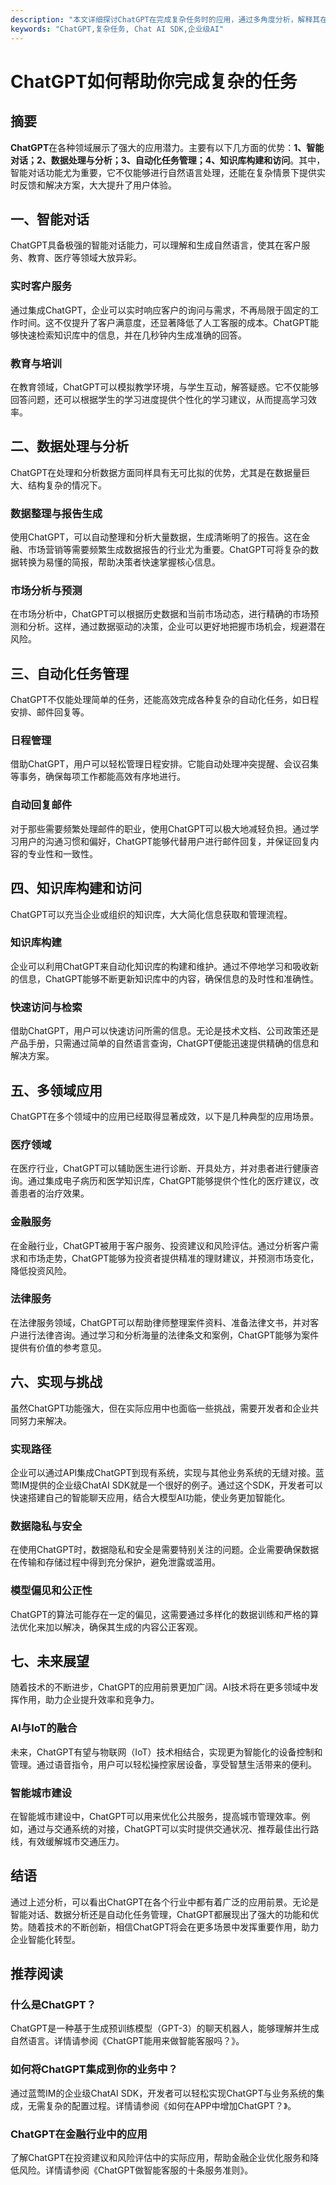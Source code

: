 ```yaml
---
description: "本文详细探讨ChatGPT在完成复杂任务时的应用，通过多角度分析，解释其在各行业中的实用性和操作方法。"
keywords: "ChatGPT,复杂任务, Chat AI SDK,企业级AI"
---
```

# ChatGPT如何帮助你完成复杂的任务

## 摘要

**ChatGPT**在各种领域展示了强大的应用潜力。主要有以下几方面的优势：**1、智能对话；2、数据处理与分析；3、自动化任务管理；4、知识库构建和访问**。其中，智能对话功能尤为重要，它不仅能够进行自然语言处理，还能在复杂情景下提供实时反馈和解决方案，大大提升了用户体验。

## 一、智能对话

ChatGPT具备极强的智能对话能力，可以理解和生成自然语言，使其在客户服务、教育、医疗等领域大放异彩。

### 实时客户服务

通过集成ChatGPT，企业可以实时响应客户的询问与需求，不再局限于固定的工作时间。这不仅提升了客户满意度，还显著降低了人工客服的成本。ChatGPT能够快速检索知识库中的信息，并在几秒钟内生成准确的回答。

### 教育与培训

在教育领域，ChatGPT可以模拟教学环境，与学生互动，解答疑惑。它不仅能够回答问题，还可以根据学生的学习进度提供个性化的学习建议，从而提高学习效率。

## 二、数据处理与分析

ChatGPT在处理和分析数据方面同样具有无可比拟的优势，尤其是在数据量巨大、结构复杂的情况下。

### 数据整理与报告生成

使用ChatGPT，可以自动整理和分析大量数据，生成清晰明了的报告。这在金融、市场营销等需要频繁生成数据报告的行业尤为重要。ChatGPT可将复杂的数据转换为易懂的简报，帮助决策者快速掌握核心信息。

### 市场分析与预测

在市场分析中，ChatGPT可以根据历史数据和当前市场动态，进行精确的市场预测和分析。这样，通过数据驱动的决策，企业可以更好地把握市场机会，规避潜在风险。

## 三、自动化任务管理

ChatGPT不仅能处理简单的任务，还能高效完成各种复杂的自动化任务，如日程安排、邮件回复等。

### 日程管理

借助ChatGPT，用户可以轻松管理日程安排。它能自动处理冲突提醒、会议召集等事务，确保每项工作都能高效有序地进行。

### 自动回复邮件

对于那些需要频繁处理邮件的职业，使用ChatGPT可以极大地减轻负担。通过学习用户的沟通习惯和偏好，ChatGPT能够代替用户进行邮件回复，并保证回复内容的专业性和一致性。

## 四、知识库构建和访问

ChatGPT可以充当企业或组织的知识库，大大简化信息获取和管理流程。

### 知识库构建

企业可以利用ChatGPT来自动化知识库的构建和维护。通过不停地学习和吸收新的信息，ChatGPT能够不断更新知识库中的内容，确保信息的及时性和准确性。

### 快速访问与检索

借助ChatGPT，用户可以快速访问所需的信息。无论是技术文档、公司政策还是产品手册，只需通过简单的自然语言查询，ChatGPT便能迅速提供精确的信息和解决方案。

## 五、多领域应用

ChatGPT在多个领域中的应用已经取得显著成效，以下是几种典型的应用场景。

### 医疗领域

在医疗行业，ChatGPT可以辅助医生进行诊断、开具处方，并对患者进行健康咨询。通过集成电子病历和医学知识库，ChatGPT能够提供个性化的医疗建议，改善患者的治疗效果。

### 金融服务

在金融行业，ChatGPT被用于客户服务、投资建议和风险评估。通过分析客户需求和市场走势，ChatGPT能够为投资者提供精准的理财建议，并预测市场变化，降低投资风险。

### 法律服务

在法律服务领域，ChatGPT可以帮助律师整理案件资料、准备法律文书，并对客户进行法律咨询。通过学习和分析海量的法律条文和案例，ChatGPT能够为案件提供有价值的参考意见。

## 六、实现与挑战

虽然ChatGPT功能强大，但在实际应用中也面临一些挑战，需要开发者和企业共同努力来解决。

### 实现路径

企业可以通过API集成ChatGPT到现有系统，实现与其他业务系统的无缝对接。蓝莺IM提供的企业级ChatAI SDK就是一个很好的例子。通过这个SDK，开发者可以快速搭建自己的智能聊天应用，结合大模型AI功能，使业务更加智能化。

### 数据隐私与安全

在使用ChatGPT时，数据隐私和安全是需要特别关注的问题。企业需要确保数据在传输和存储过程中得到充分保护，避免泄露或滥用。

### 模型偏见和公正性

ChatGPT的算法可能存在一定的偏见，这需要通过多样化的数据训练和严格的算法优化来加以解决，确保其生成的内容公正客观。

## 七、未来展望

随着技术的不断进步，ChatGPT的应用前景更加广阔。AI技术将在更多领域中发挥作用，助力企业提升效率和竞争力。

### AI与IoT的融合

未来，ChatGPT有望与物联网（IoT）技术相结合，实现更为智能化的设备控制和管理。通过语音指令，用户可以轻松操控家居设备，享受智慧生活带来的便利。

### 智能城市建设

在智能城市建设中，ChatGPT可以用来优化公共服务，提高城市管理效率。例如，通过与交通系统的对接，ChatGPT可以实时提供交通状况、推荐最佳出行路线，有效缓解城市交通压力。

## 结语

通过上述分析，可以看出ChatGPT在各个行业中都有着广泛的应用前景。无论是智能对话、数据分析还是自动化任务管理，ChatGPT都展现出了强大的功能和优势。随着技术的不断创新，相信ChatGPT将会在更多场景中发挥重要作用，助力企业智能化转型。

## 推荐阅读

### **什么是ChatGPT？**

ChatGPT是一种基于生成预训练模型（GPT-3）的聊天机器人，能够理解并生成自然语言。详情请参阅《ChatGPT能用来做智能客服吗？》。

### **如何将ChatGPT集成到你的业务中？**

通过蓝莺IM的企业级ChatAI SDK，开发者可以轻松实现ChatGPT与业务系统的集成，无需复杂的配置过程。详情请参阅《如何在APP中增加ChatGPT？》。

### **ChatGPT在金融行业中的应用**

了解ChatGPT在投资建议和风险评估中的实际应用，帮助金融企业优化服务和降低风险。详情请参阅《ChatGPT做智能客服的十条服务准则》。
